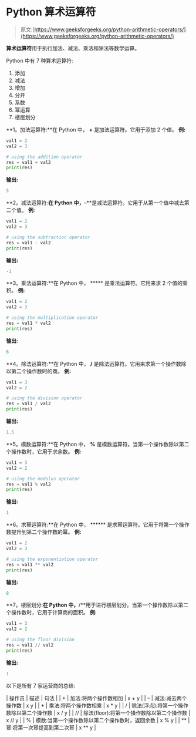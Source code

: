 # Python 算术运算符

> 原文:[https://www.geeksforgeeks.org/python-arithmetic-operators/](https://www.geeksforgeeks.org/python-arithmetic-operators/)

**算术运算符**用于执行加法、减法、乘法和除法等数学运算。

Python 中有 7 种算术运算符:

1.  添加
2.  减法
3.  增加
4.  分开
5.  系数
6.  幂运算
7.  楼层划分

**1。加法运算符:**在 Python 中， **+** 是加法运算符。它用于添加 2 个值。
**例:**

```py
val1 = 2
val2 = 3

# using the addition operator
res = val1 + val2
print(res)
```

**输出:**

```py
5
```

**2。减法运算符:**在 Python 中，**–**是减法运算符。它用于从第一个值中减去第二个值。
**例:**

```py
val1 = 2
val2 = 3

# using the subtraction operator
res = val1 - val2
print(res)
```

**输出:**

```py
-1
```

**3。乘法运算符:**在 Python 中， ***** 是乘法运算符。它用来求 2 个值的乘积。
**例:**

```py
val1 = 2
val2 = 3

# using the multiplication operator
res = val1 * val2
print(res)
```

**输出:**

```py
6
```

**4。除法运算符:**在 Python 中， **/** 是除法运算符。它用来求第一个操作数除以第二个操作数时的商。
**例:**

```py
val1 = 3
val2 = 2

# using the division operator
res = val1 / val2
print(res)
```

**输出:**

```py
1.5
```

**5。模数运算符:**在 Python 中， **%** 是模数运算符。当第一个操作数除以第二个操作数时，它用于求余数。
**例:**

```py
val1 = 3
val2 = 2

# using the modulus operator
res = val1 % val2
print(res)
```

**输出:**

```py
1
```

**6。求幂运算符:**在 Python 中， ****** 是求幂运算符。它用于将第一个操作数提升到第二个操作数的幂。
**例:**

```py
val1 = 2
val2 = 3

# using the exponentiation operator
res = val1 ** val2
print(res)
```

**输出:**

```py
8
```

**7。楼层划分:**在 Python 中，**/**用于进行楼层划分。当第一个操作数除以第二个操作数时，它用于计算商的面积。
**例:**

```py
val1 = 3
val2 = 2

# using the floor division
res = val1 // val2
print(res)
```

**输出:**

```py
1
```

以下是所有 7 家运营商的总结:

| 操作员 | 描述 | 句法 |
| + | 加法:将两个操作数相加 | x + y |
| – | 减法:减去两个操作数 | x y |
| * | 乘法:将两个操作数相乘 | x * y |
| / | 除法(浮点):将第一个操作数除以第二个操作数 | x / y |
| // | 除法(floor):将第一个操作数除以第二个操作数 | x // y |
| % | 模数:当第一个操作数除以第二个操作数时，返回余数 | x % y |
| ** | 幂:将第一次幂提高到第二次幂 | x ** y |